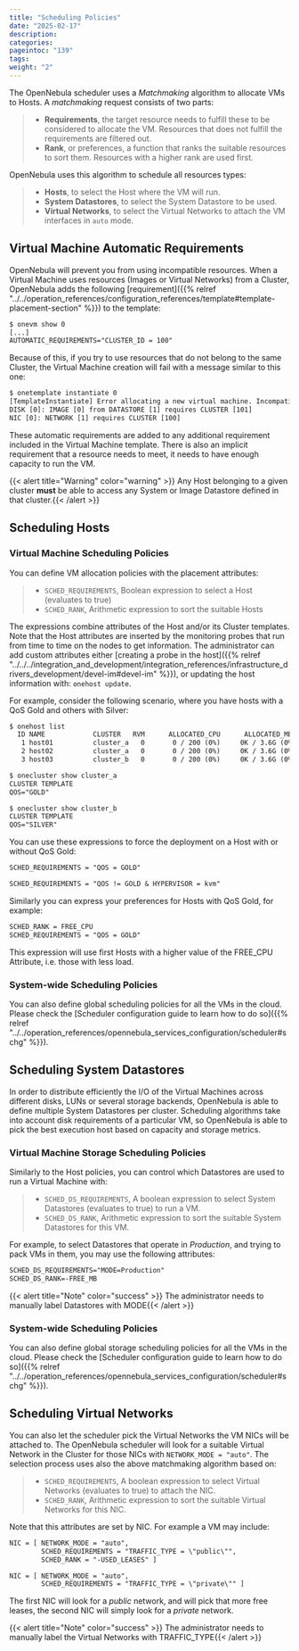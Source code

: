 ```yaml
---
title: "Scheduling Policies"
date: "2025-02-17"
description:
categories:
pageintoc: "139"
tags:
weight: "2"
---
```


<a id="scheduling"></a>

<!--# Scheduling Policies -->

The OpenNebula scheduler uses a *Matchmaking* algorithm to allocate VMs to Hosts. A *matchmaking* request consists of two parts:

> - **Requirements**, the target resource needs to fulfill these to be considered to allocate the VM. Resources that does not fulfill the requirements are filtered out.
> - **Rank**, or preferences, a function that ranks the suitable resources to sort them. Resources with a higher rank are used first.

OpenNebula uses this algorithm to schedule all resources types:

> - **Hosts**, to select the Host where the VM will run.
> - **System Datastores**, to select the System Datastore to be used.
> - **Virtual Networks**, to select the Virtual Networks to attach the VM interfaces in `auto` mode.

## Virtual Machine Automatic Requirements

OpenNebula will prevent you from using incompatible resources. When a Virtual Machine uses resources (Images or Virtual Networks) from a Cluster, OpenNebula adds the following [requirement]({{% relref "../../operation_references/configuration_references/template#template-placement-section" %}}) to the template:

```default
$ onevm show 0
[...]
AUTOMATIC_REQUIREMENTS="CLUSTER_ID = 100"
```

Because of this, if you try to use resources that do not belong to the same Cluster, the Virtual Machine creation will fail with a message similar to this one:

```default
$ onetemplate instantiate 0
[TemplateInstantiate] Error allocating a new virtual machine. Incompatible cluster IDs.
DISK [0]: IMAGE [0] from DATASTORE [1] requires CLUSTER [101]
NIC [0]: NETWORK [1] requires CLUSTER [100]
```

These automatic requirements are added to any additional requirement included in the Virtual Machine template. There is also an implicit requirement that a resource needs to meet, it needs to have enough capacity to run the VM.

{{< alert title="Warning" color="warning" >}}
Any Host belonging to a given cluster **must** be able to access any System or Image Datastore defined in that cluster.{{< /alert >}} 

## Scheduling Hosts

### Virtual Machine Scheduling Policies

You can define VM allocation policies with the placement attributes:

> - `SCHED_REQUIREMENTS`, Boolean expression to select a Host (evaluates to true)
> - `SCHED_RANK`, Arithmetic expression to sort the suitable Hosts

The expressions combine attributes of the Host and/or its Cluster templates.  Note that the Host attributes are inserted by the monitoring probes that run from time to time on the nodes to get information. The administrator can add custom attributes either [creating a probe in the host]({{% relref "../../../integration_and_development/integration_references/infrastructure_drivers_development/devel-im#devel-im" %}}), or updating the host information with: `onehost update`.

For example, consider the following scenario, where you have hosts with a QoS Gold and others with Silver:

```default
$ onehost list
  ID NAME            CLUSTER   RVM      ALLOCATED_CPU      ALLOCATED_MEM STAT
   1 host01          cluster_a   0       0 / 200 (0%)     0K / 3.6G (0%) on
   2 host02          cluster_a   0       0 / 200 (0%)     0K / 3.6G (0%) on
   3 host03          cluster_b   0       0 / 200 (0%)     0K / 3.6G (0%) on

$ onecluster show cluster_a
CLUSTER TEMPLATE
QOS="GOLD"

$ onecluster show cluster_b
CLUSTER TEMPLATE
QOS="SILVER"
```

You can use these expressions to force the deployment on a Host with or without QoS Gold:

```default
SCHED_REQUIREMENTS = "QOS = GOLD"

SCHED_REQUIREMENTS = "QOS != GOLD & HYPERVISOR = kvm"
```

Similarly you can express your preferences for Hosts with QoS Gold, for example:

```default
SCHED_RANK = FREE_CPU
SCHED_REQUIREMENTS = "QOS = GOLD"
```

This expression will use first Hosts with a higher value of the FREE_CPU Attribute, i.e. those with less load.

### System-wide Scheduling Policies

You can also define global scheduling policies for all the VMs in the cloud. Please check the [Scheduler configuration guide to learn how to do so]({{% relref "../../operation_references/opennebula_services_configuration/scheduler#schg" %}}).

<a id="sched-ds"></a>

## Scheduling System Datastores

In order to distribute efficiently the I/O of the Virtual Machines across different disks, LUNs or several storage backends, OpenNebula is able to define multiple System Datastores per cluster. Scheduling algorithms take into account disk requirements of a particular VM, so OpenNebula is able to pick the best execution host based on capacity and storage metrics.

### Virtual Machine Storage Scheduling Policies

Similarly to the Host policies, you can control which Datastores are used to run a Virtual Machine with:

> - `SCHED_DS_REQUIREMENTS`, A boolean expression to select System Datastores (evaluates to true) to run a VM.
> - `SCHED_DS_RANK`, Arithmetic expression to sort the suitable System Datastores for this VM.

For example, to select Datastores that operate in *Production*, and trying to pack VMs in them, you may use the following attributes:

```default
SCHED_DS_REQUIREMENTS="MODE=Production"
SCHED_DS_RANK=-FREE_MB
```

{{< alert title="Note" color="success" >}}
The administrator needs to manually label Datastores with MODE{{< /alert >}} 

### System-wide Scheduling Policies

You can also define global storage scheduling policies for all the VMs in the cloud. Please check the [Scheduler configuration guide to learn how to do so]({{% relref "../../operation_references/opennebula_services_configuration/scheduler#schg" %}}).

## Scheduling Virtual Networks

You can also let the scheduler pick the Virtual Networks the VM NICs will be attached to. The OpenNebula scheduler will look for a suitable Virtual Network in the Cluster for those NICs with `NETWORK_MODE = "auto"`. The selection process uses also the above matchmaking algorithm based on:

> - `SCHED_REQUIREMENTS`, A boolean expression to select Virtual Networks (evaluates to true) to attach the NIC.
> - `SCHED_RANK`, Arithmetic expression to sort the suitable Virtual Networks for this NIC.

Note that this attributes are set by NIC. For example a VM may include:

```default
NIC = [ NETWORK_MODE = "auto",
        SCHED_REQUIREMENTS = "TRAFFIC_TYPE = \"public\"",
        SCHED_RANK = "-USED_LEASES" ]

NIC = [ NETWORK_MODE = "auto",
        SCHED_REQUIREMENTS = "TRAFFIC_TYPE = \"private\"" ]
```

The first NIC will look for a *public* network, and will pick that more free leases, the second NIC will simply look for a *private* network.

{{< alert title="Note" color="success" >}}
The administrator needs to manually label the Virtual Networks with TRAFFIC_TYPE{{< /alert >}} 
